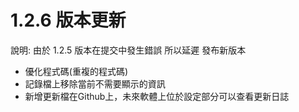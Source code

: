 # 1.2.6 版本更新

說明: 由於 1.2.5 版本在提交中發生錯誤 所以延遲 發布新版本
- 優化程式碼(重複的程式碼)
- 記錄檔上移除當前不需要顯示的資訊
- 新增更新檔在Github上，未來軟體上位於設定部分可以查看更新日誌